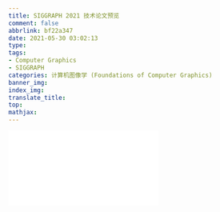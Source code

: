 ```yaml
---
title: SIGGRAPH 2021 技术论文预览
comment: false
abbrlink: bf22a347
date: 2021-05-30 03:02:13
type:
tags:
- Computer Graphics
- SIGGRAPH
categories: 计算机图像学 (Foundations of Computer Graphics)
banner_img:
index_img:
translate_title:
top:
mathjax:
---
```



<iframe src="//player.bilibili.com/player.html?aid=503060132&bvid=BV1kN411o7hT&cid=337035699&page=1&high_quality=1" scrolling="no" border="0" frameborder="no" framespacing="0" allowfullscreen="true"> </iframe>

<br/>

